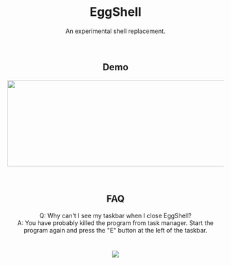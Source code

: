 <div align="center">
  <h1>EggShell</h1>
  An experimental shell replacement.
  <br><br><br>
  <h2>Demo</h2>
  <img src="https://i.imgur.com/Unh8Exm.gif" width="600" height="200">
  <br><br><br>
  <h2>FAQ</h2>
  Q: Why can't I see my taskbar when I close EggShell?<br>A: You have probably killed the program from task manager. Start the program again and press the "E" button at the left of the taskbar.
  <h1></h1>
  <img src="https://img.shields.io/badge/EggOrg-by--AcaiBerii-green?style=for-the-badge">
</div>
